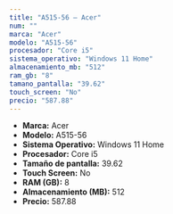 ```yaml
---
title: "A515-56 — Acer"
num: ""
marca: "Acer"
modelo: "A515-56"
procesador: "Core i5"
sistema_operativo: "Windows 11 Home"
almacenamiento_mb: "512"
ram_gb: "8"
tamano_pantalla: "39.62"
touch_screen: "No"
precio: "587.88"
---
```

<ul>
<li><strong>Marca:</strong> Acer</li>
<li><strong>Modelo:</strong> A515-56</li>
<li><strong>Sistema Operativo:</strong> Windows 11 Home</li>
<li><strong>Procesador:</strong> Core i5 </li>
<li><strong>Tamaño de pantalla:</strong> 39.62</li>
<li><strong>Touch Screen:</strong> No</li>
<li><strong>RAM (GB):</strong> 8</li>
<li><strong>Almacenamiento (MB):</strong> 512</li>
<li><strong>Precio:</strong> 587.88</li>
</ul>